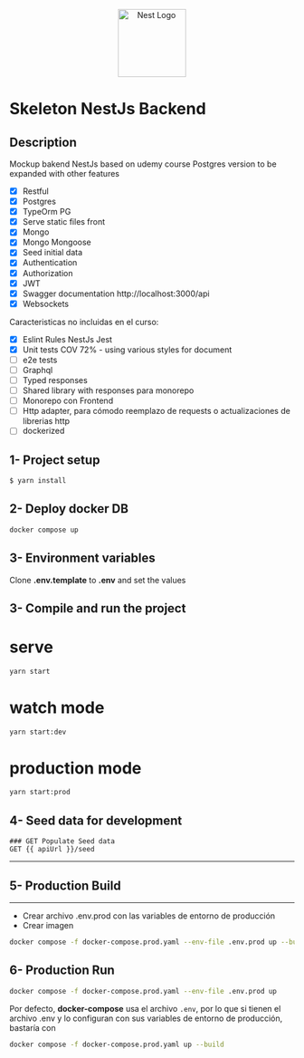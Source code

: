 <p align="center">
  <a href="http://nestjs.com/" target="blank"><img src="https://nestjs.com/img/logo-small.svg" width="120" alt="Nest Logo" /></a>
</p>

[circleci-image]: https://img.shields.io/circleci/build/github/nestjs/nest/master?token=abc123def456
[circleci-url]: https://circleci.com/gh/nestjs/nest

Skeleton NestJs Backend
===============
## Description

Mockup bakend NestJs based on udemy course
Postgres version to be expanded with other features

* [x] Restful
* [x] Postgres
* [x] TypeOrm PG
* [x] Serve static files front
* [x] Mongo
* [x] Mongo Mongoose
* [x] Seed initial data
* [x] Authentication
* [x] Authorization
* [x] JWT
* [x] Swagger documentation http://localhost:3000/api
* [x] Websockets

Caracteristicas no incluidas en el curso:

* [x] Eslint Rules NestJs Jest
* [x] Unit tests COV 72% - using various styles for document
* [ ] e2e tests
* [ ] Graphql
* [ ] Typed responses
* [ ] Shared library with responses para monorepo
* [ ] Monorepo con Frontend
* [ ] Http adapter, para cómodo reemplazo de requests o actualizaciones de librerias http
* [ ] dockerized
## 1- Project setup
```bash
$ yarn install
```

## 2- Deploy docker DB
```bash
docker compose up
```

## 3- Environment variables
Clone __.env.template__ to __.env__ and set the values

## 3- Compile and run the project

# serve
```bash
yarn start
```
# watch mode

```bash
yarn start:dev
```

# production mode

```bash
yarn start:prod
```

## 4- Seed data for development

    ### GET Populate Seed data
    GET {{ apiUrl }}/seed
______________________
## 5- Production Build
______________________
* Crear archivo .env.prod con las variables de entorno de producción
* Crear imagen
```bash
docker compose -f docker-compose.prod.yaml --env-file .env.prod up --build
```

## 6- Production Run
```bash
docker compose -f docker-compose.prod.yaml --env-file .env.prod up
```

Por defecto, __docker-compose__ usa el archivo ```.env```, por lo que si tienen el archivo .env y lo configuran con sus variables de entorno de producción, bastaría con
```bash
docker compose -f docker-compose.prod.yaml up --build
```